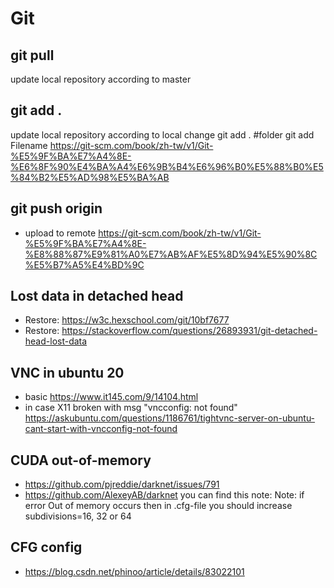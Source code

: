# Git

## git pull
  update local repository according to master
## git add .
  update local repository according to local change
  git add . #folder
  git add Filename 
  https://git-scm.com/book/zh-tw/v1/Git-%E5%9F%BA%E7%A4%8E-%E6%8F%90%E4%BA%A4%E6%9B%B4%E6%96%B0%E5%88%B0%E5%84%B2%E5%AD%98%E5%BA%AB
## git push origin
  - upload to remote https://git-scm.com/book/zh-tw/v1/Git-%E5%9F%BA%E7%A4%8E-%E8%88%87%E9%81%A0%E7%AB%AF%E5%8D%94%E5%90%8C%E5%B7%A5%E4%BD%9C


## Lost data in detached head
  - Restore: https://w3c.hexschool.com/git/10bf7677
  - Restore: https://stackoverflow.com/questions/26893931/git-detached-head-lost-data


## VNC in ubuntu 20

  - basic https://www.it145.com/9/14104.html 
  - in case X11 broken with msg "vncconfig: not found" https://askubuntu.com/questions/1186761/tightvnc-server-on-ubuntu-cant-start-with-vncconfig-not-found 

## CUDA out-of-memory
  - https://github.com/pjreddie/darknet/issues/791 
  - https://github.com/AlexeyAB/darknet you can find this note: Note: if error Out of memory occurs then in .cfg-file you should increase subdivisions=16, 32 or 64

## CFG config 
  - https://blog.csdn.net/phinoo/article/details/83022101 
